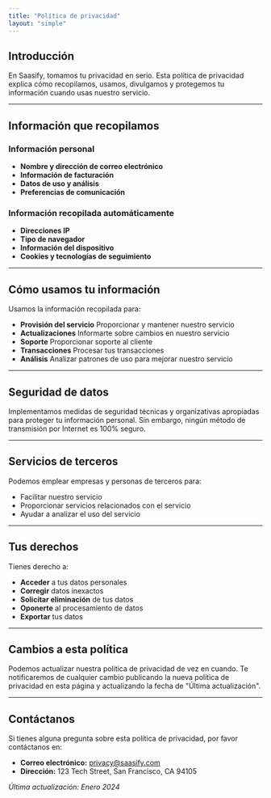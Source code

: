 ```yaml
---
title: "Política de privacidad"
layout: "simple"
---
```


## Introducción

En Saasify, tomamos tu privacidad en serio. Esta política de privacidad explica cómo recopilamos, usamos, divulgamos y protegemos tu información cuando usas nuestro servicio.

---

## Información que recopilamos

### Información personal

* **Nombre y dirección de correo electrónico**
* **Información de facturación**
* **Datos de uso y análisis**
* **Preferencias de comunicación**

### Información recopilada automáticamente

* **Direcciones IP**
* **Tipo de navegador**
* **Información del dispositivo**
* **Cookies y tecnologías de seguimiento**

---

## Cómo usamos tu información

Usamos la información recopilada para:

* **Provisión del servicio**
  Proporcionar y mantener nuestro servicio
* **Actualizaciones**
  Informarte sobre cambios en nuestro servicio
* **Soporte**
  Proporcionar soporte al cliente
* **Transacciones**
  Procesar tus transacciones
* **Análisis**
  Analizar patrones de uso para mejorar nuestro servicio

---

## Seguridad de datos

Implementamos medidas de seguridad técnicas y organizativas apropiadas para proteger tu información personal. Sin embargo, ningún método de transmisión por Internet es 100% seguro.

---

## Servicios de terceros

Podemos emplear empresas y personas de terceros para:

* Facilitar nuestro servicio
* Proporcionar servicios relacionados con el servicio
* Ayudar a analizar el uso del servicio

---

## Tus derechos

Tienes derecho a:

* **Acceder** a tus datos personales
* **Corregir** datos inexactos
* **Solicitar eliminación** de tus datos
* **Oponerte** al procesamiento de datos
* **Exportar** tus datos

---

## Cambios a esta política

Podemos actualizar nuestra política de privacidad de vez en cuando. Te notificaremos de cualquier cambio publicando la nueva política de privacidad en esta página y actualizando la fecha de "Última actualización".

---

## Contáctanos

Si tienes alguna pregunta sobre esta política de privacidad, por favor contáctanos en:

* **Correo electrónico:** privacy@saasify.com
* **Dirección:** 123 Tech Street, San Francisco, CA 94105

*Última actualización: Enero 2024*
